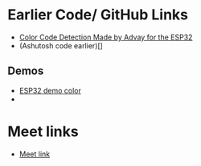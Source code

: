 # Earlier Code/ GitHub Links
+ [Color Code Detection Made by Advay for the ESP32](https://github.com/MysticVapour/ESP32-Cam-Module)
+ (Ashutosh code earlier)[]
## Demos
+ [ESP32 demo color](https://drive.google.com/file/d/1-KPZX82coL0V2wkdQ4DkYTrtMGoLSRqQ/view?pli=1)
+ 
# Meet links
+ [Meet link](https://meet.google.com/vqd-osto-kvg)

